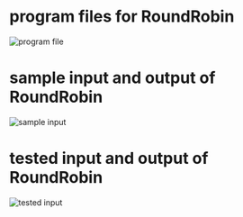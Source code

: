 
# program files for RoundRobin
![program file](1c/ROUNDROBIN_code_572.jpeg)

# sample input and output of RoundRobin
![sample input](1c/ROUNDROBIN_IO_572.jpeg)

# tested input and output of RoundRobin
![tested input](1c/ROUNDROBIN_EO_572.jpeg)
